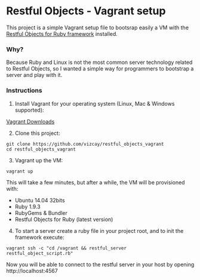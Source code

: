 Restful Objects - Vagrant setup
===============================

This project is a simple Vagrant setup file to bootsrap easily a VM with the [Restful Objects for Ruby framework](http://github.com/vizcay/RestfulObjectsRuby) installed.

### Why?

Because Ruby and Linux is not the most common server technology related to Restful Objects, so I wanted a simple way for programmers to bootstrap a server and play with it.

### Instructions

1. Install Vagrant for your operating system (Linux, Mac & Windows supported):

  [Vagrant Downloads](https://www.vagrantup.com/downloads.html)

2. Clone this project:

  ```shell
  git clone https://github.com/vizcay/restful_objects_vagrant
  cd restful_objects_vagrant
  ```

3. Vagrant up the VM:

  ```shell
  vagrant up
  ```

  This will take a few minutes, but after a while, the VM will be provisioned with:
  - Ubuntu 14.04 32bits
  - Ruby 1.9.3
  - RubyGems & Bundler
  - Restful Objects for Ruby (latest version)

4. To start a server create a ruby file in your project root, and to init the framework execute:

  ```shell
  vagrant ssh -c "cd /vagrant && restful_server restful_object_script.rb"
  ```

  Now you will be able to connect to the restful server in your host by opening http://localhost:4567

